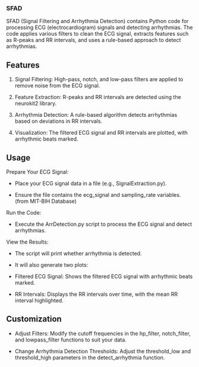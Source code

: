 ### SFAD
SFAD (Signal Filtering and Arrhythmia Detection) contains Python code for processing ECG (electrocardiogram) signals and detecting arrhythmias. The code applies various filters to clean the ECG signal, extracts features such as R-peaks and RR intervals, and uses a rule-based approach to detect arrhythmias. 

## Features
1. Signal Filtering: High-pass, notch, and low-pass filters are applied to remove noise from the ECG signal.

2. Feature Extraction: R-peaks and RR intervals are detected using the neurokit2 library.

3. Arrhythmia Detection: A rule-based algorithm detects arrhythmias based on deviations in RR intervals.

4. Visualization: The filtered ECG signal and RR intervals are plotted, with arrhythmic beats marked.

## Usage
Prepare Your ECG Signal:

- Place your ECG signal data in a file (e.g., SignalExtraction.py).

- Ensure the file contains the ecg_signal and sampling_rate variables. (from MIT-BIH Database)

Run the Code:

- Execute the ArrDetection.py script to process the ECG signal and detect arrhythmias.

View the Results:

- The script will print whether arrhythmia is detected.

- It will also generate two plots:

- Filtered ECG Signal: Shows the filtered ECG signal with arrhythmic beats marked.

- RR Intervals: Displays the RR intervals over time, with the mean RR interval highlighted.

## Customization
- Adjust Filters: Modify the cutoff frequencies in the hp_filter, notch_filter, and lowpass_filter functions to suit your data.

- Change Arrhythmia Detection Thresholds: Adjust the threshold_low and threshold_high parameters in the detect_arrhythmia function.




